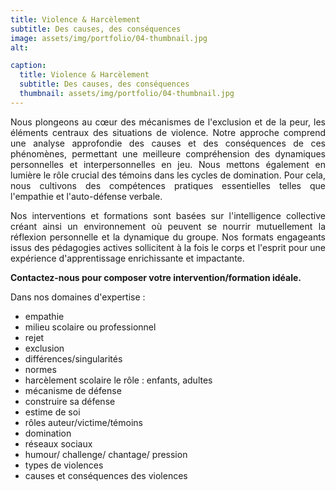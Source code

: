 ```yaml
---
title: Violence & Harcèlement
subtitle: Des causes, des conséquences
image: assets/img/portfolio/04-thumbnail.jpg
alt: 

caption:
  title: Violence & Harcèlement
  subtitle: Des causes, des conséquences
  thumbnail: assets/img/portfolio/04-thumbnail.jpg
---
```


<p style="text-align: justify;">Nous plongeons au cœur des mécanismes de l'exclusion et de la peur, les éléments centraux des situations de violence. Notre approche comprend une analyse approfondie des causes et des conséquences de ces phénomènes, permettant une meilleure compréhension des dynamiques personnelles et interpersonnelles en jeu. Nous mettons également en lumière le rôle crucial des témoins dans les cycles de domination. Pour cela, nous cultivons des compétences pratiques essentielles telles que l'empathie et l'auto-défense verbale.</p> 

<p style="text-align: justify;">Nos interventions et formations sont basées sur l'intelligence collective créant ainsi un environnement où peuvent se nourrir mutuellement la réflexion personnelle et la dynamique du groupe. Nos formats engageants issus des pédagogies actives sollicitent à la fois le corps et l'esprit pour une expérience d'apprentissage enrichissante et impactante.</p> 

**Contactez-nous pour composer votre intervention/formation idéale.**

<p style="text-align: left;">Dans nos domaines d'expertise :</p>

<ul class="left-align">
    <li>empathie</li>
    <li>milieu scolaire ou professionnel</li>
    <li>rejet</li>
    <li>exclusion</li>
    <li>différences/singularités</li>
    <li>normes</li>
    <li>harcèlement scolaire le rôle : enfants, adultes </li>
    <li>mécanisme de défense</li>
    <li>construire sa défense</li>
    <li>estime de soi</li>
    <li>rôles auteur/victime/témoins</li>
    <li>domination</li>
    <li>réseaux sociaux</li>
    <li>humour/ challenge/ chantage/ pression</li>
    <li>types de violences</li>
    <li>causes et conséquences des violences</li>
</ul>


